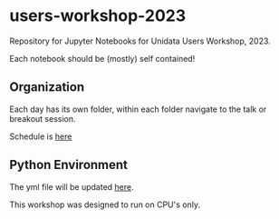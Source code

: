 # users-workshop-2023

Repository for Jupyter Notebooks for Unidata Users Workshop, 2023.

Each notebook should be (mostly) self contained!

## Organization

Each day has its own folder, within each folder navigate to the talk or breakout session.

Schedule is [here](https://www.unidata.ucar.edu/events/2023UsersWorkshop/#schedule)

## Python Environment

The yml file will be updated [here](https://github.com/Unidata/science-gateway/tree/master/jupyter-images).

This workshop was designed to run on CPU's only. 
